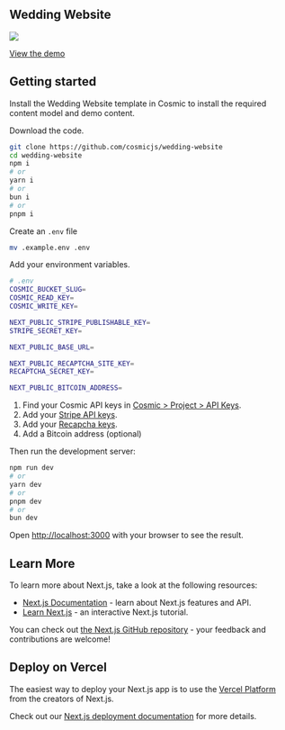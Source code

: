 ## Wedding Website

<a href="https://cosmic-wedding-website.vercel.app/">
  <img src="https://imgix.cosmicjs.com/bf1b7fa0-bb21-11ef-bee4-3bb1d3c55332-wedding-website.png?w=1200&auto=format">
</a>

[View the demo](https://cosmic-wedding-website.vercel.app/)

## Getting started

Install the Wedding Website template in Cosmic to install the required content model and demo content.

Download the code.
```bash
git clone https://github.com/cosmicjs/wedding-website
cd wedding-website
npm i
# or
yarn i
# or
bun i
# or
pnpm i
```

Create an `.env` file
```bash
mv .example.env .env
```
Add your environment variables.
```bash
# .env
COSMIC_BUCKET_SLUG=
COSMIC_READ_KEY=
COSMIC_WRITE_KEY=

NEXT_PUBLIC_STRIPE_PUBLISHABLE_KEY=
STRIPE_SECRET_KEY=

NEXT_PUBLIC_BASE_URL=

NEXT_PUBLIC_RECAPTCHA_SITE_KEY=
RECAPTCHA_SECRET_KEY=

NEXT_PUBLIC_BITCOIN_ADDRESS=
```
1. Find your Cosmic API keys in [Cosmic > Project > API Keys](https://app.cosmicjs.com/login).
2. Add your [Stripe API keys](https://stripe.com/).
3. Add your [Recapcha keys](https://www.google.com/recaptcha/about/).
4. Add a Bitcoin address (optional)

Then run the development server:

```bash
npm run dev
# or
yarn dev
# or
pnpm dev
# or
bun dev
```

Open [http://localhost:3000](http://localhost:3000) with your browser to see the result.

## Learn More

To learn more about Next.js, take a look at the following resources:

- [Next.js Documentation](https://nextjs.org/docs) - learn about Next.js features and API.
- [Learn Next.js](https://nextjs.org/learn) - an interactive Next.js tutorial.

You can check out [the Next.js GitHub repository](https://github.com/vercel/next.js) - your feedback and contributions are welcome!

## Deploy on Vercel

The easiest way to deploy your Next.js app is to use the [Vercel Platform](https://vercel.com/new?utm_medium=default-template&filter=next.js&utm_source=create-next-app&utm_campaign=create-next-app-readme) from the creators of Next.js.

Check out our [Next.js deployment documentation](https://nextjs.org/docs/app/building-your-application/deploying) for more details.
